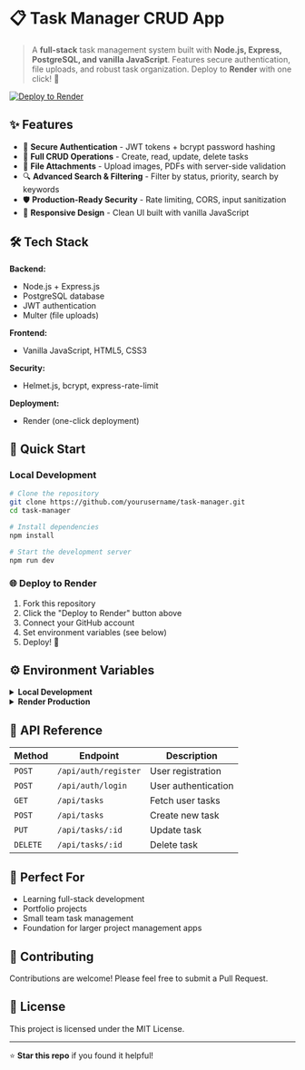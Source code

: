 # 📋 Task Manager CRUD App

> A **full-stack** task management system built with **Node.js, Express, PostgreSQL, and vanilla JavaScript**. Features secure authentication, file uploads, and robust task organization. Deploy to **Render** with one click! 🚀

[![Deploy to Render](https://render.com/images/deploy-to-render-button.svg)](https://render.com)

## ✨ Features

- 🔐 **Secure Authentication** - JWT tokens + bcrypt password hashing
- 📝 **Full CRUD Operations** - Create, read, update, delete tasks
- 📎 **File Attachments** - Upload images, PDFs with server-side validation
- 🔍 **Advanced Search & Filtering** - Filter by status, priority, search by keywords
- 🛡️ **Production-Ready Security** - Rate limiting, CORS, input sanitization
- 📱 **Responsive Design** - Clean UI built with vanilla JavaScript

## 🛠️ Tech Stack

**Backend:**
- Node.js + Express.js
- PostgreSQL database
- JWT authentication
- Multer (file uploads)

**Frontend:**
- Vanilla JavaScript, HTML5, CSS3

**Security:**
- Helmet.js, bcrypt, express-rate-limit

**Deployment:**
- Render (one-click deployment)

## 🚀 Quick Start

### Local Development

```bash
# Clone the repository
git clone https://github.com/yourusername/task-manager.git
cd task-manager

# Install dependencies
npm install

# Start the development server
npm run dev
```

### 🌐 Deploy to Render

1. Fork this repository
2. Click the "Deploy to Render" button above
3. Connect your GitHub account
4. Set environment variables (see below)
5. Deploy! 🎉

## ⚙️ Environment Variables

<details>
<summary><strong>Local Development</strong></summary>

```env
ACCESS_TOKEN_SECRET=your_super_secret_jwt_key
DB_HOST=localhost
DB_PORT=5432
DB_NAME=task_manager
DB_USER=postgres
DB_PASSWORD=your_password
NODE_ENV=development
```
</details>

<details>
<summary><strong>Render Production</strong></summary>

```env
ACCESS_TOKEN_SECRET=your_super_secret_jwt_key
INTERNAL_DATABASE_URL=your_render_postgres_connection_string
NODE_ENV=production
FRONTEND_URL=your_render_app_url
```
</details>

## 📡 API Reference

| Method | Endpoint | Description |
|--------|----------|-------------|
| `POST` | `/api/auth/register` | User registration |
| `POST` | `/api/auth/login` | User authentication |
| `GET` | `/api/tasks` | Fetch user tasks |
| `POST` | `/api/tasks` | Create new task |
| `PUT` | `/api/tasks/:id` | Update task |
| `DELETE` | `/api/tasks/:id` | Delete task |

## 🎯 Perfect For

- Learning full-stack development
- Portfolio projects
- Small team task management
- Foundation for larger project management apps

## 🤝 Contributing

Contributions are welcome! Please feel free to submit a Pull Request.

## 📄 License

This project is licensed under the MIT License.

---

⭐ **Star this repo** if you found it helpful!
